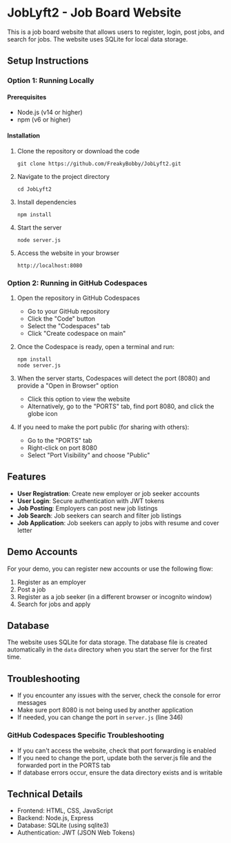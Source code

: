 # JobLyft2 - Job Board Website

This is a job board website that allows users to register, login, post jobs, and search for jobs. The website uses SQLite for local data storage.

## Setup Instructions

### Option 1: Running Locally

#### Prerequisites

- Node.js (v14 or higher)
- npm (v6 or higher)

#### Installation

1. Clone the repository or download the code
   ```
   git clone https://github.com/FreakyBobby/JobLyft2.git
   ```

2. Navigate to the project directory
   ```
   cd JobLyft2
   ```

3. Install dependencies
   ```
   npm install
   ```

4. Start the server
   ```
   node server.js
   ```

5. Access the website in your browser
   ```
   http://localhost:8080
   ```

### Option 2: Running in GitHub Codespaces

1. Open the repository in GitHub Codespaces
   - Go to your GitHub repository
   - Click the "Code" button
   - Select the "Codespaces" tab
   - Click "Create codespace on main"

2. Once the Codespace is ready, open a terminal and run:
   ```
   npm install
   node server.js
   ```

3. When the server starts, Codespaces will detect the port (8080) and provide a "Open in Browser" option
   - Click this option to view the website
   - Alternatively, go to the "PORTS" tab, find port 8080, and click the globe icon

4. If you need to make the port public (for sharing with others):
   - Go to the "PORTS" tab
   - Right-click on port 8080
   - Select "Port Visibility" and choose "Public"

## Features

- **User Registration**: Create new employer or job seeker accounts
- **User Login**: Secure authentication with JWT tokens
- **Job Posting**: Employers can post new job listings
- **Job Search**: Job seekers can search and filter job listings
- **Job Application**: Job seekers can apply to jobs with resume and cover letter

## Demo Accounts

For your demo, you can register new accounts or use the following flow:

1. Register as an employer
2. Post a job
3. Register as a job seeker (in a different browser or incognito window)
4. Search for jobs and apply

## Database

The website uses SQLite for data storage. The database file is created automatically in the `data` directory when you start the server for the first time.

## Troubleshooting

- If you encounter any issues with the server, check the console for error messages
- Make sure port 8080 is not being used by another application
- If needed, you can change the port in `server.js` (line 346)

### GitHub Codespaces Specific Troubleshooting

- If you can't access the website, check that port forwarding is enabled
- If you need to change the port, update both the server.js file and the forwarded port in the PORTS tab
- If database errors occur, ensure the data directory exists and is writable

## Technical Details

- Frontend: HTML, CSS, JavaScript
- Backend: Node.js, Express
- Database: SQLite (using sqlite3)
- Authentication: JWT (JSON Web Tokens)
